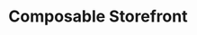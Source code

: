 ---
title: Composable Storefront
description: Installing Composable Storefron Cartridge
icon: 'lucide:monitor-cog'
---